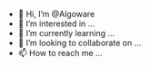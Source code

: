 - 👋 Hi, I’m @Algoware
- 👀 I’m interested in ...
- 🌱 I’m currently learning ...
- 💞️ I’m looking to collaborate on ...
- 📫 How to reach me ...

<!---
Algoware/Algoware is a ✨ special ✨ repository because its `README.md` (this file) appears on your GitHub profile.
You can click the Preview link to take a look at your changes.
--->
